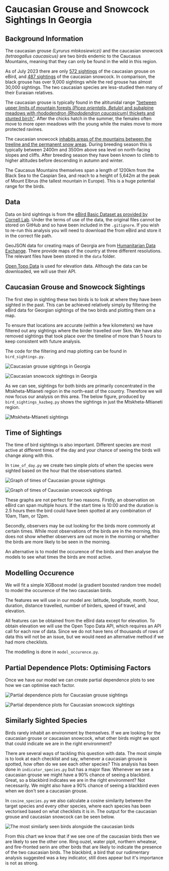 # Caucasian Grouse and Snowcock Sightings In Georgia

## Background Information

The caucasian grouse _(Lyrurus mlokosiewiczi)_ and the caucasian snowcock _(tetraogallus caucasicus)_ are two birds endemic to the Caucasus Mountains, meaning that they can only be found in the wild in this region.

As of July 2023 there are only [572 sightings](https://ebird.org/species/caugro1) of the caucasian grouse on eBird, and [487 sightings](https://ebird.org/species/causno1/) of the caucasian snowcock. In comparison, the black grouse has over 9,000 sightings while the red grouse has almost 30,000 sightings. The two caucasian species are less-studied then many of their Eurasian relatives.

The caucasian grouse is typically found in the altitunidal range ["between upper limits of mountain forests _(Picea orientalis, Betula)_ and subalpine meadows with rhododendron _(Rhododendron caucasicum)_ thickets and stunted birch"](https://doi.org/10.2173/bow.caugro1.01.1). After the chicks hatch in the summer, the females often move to more open meadows with the young while the males move to more protected ravines.

The caucasian snowcock [inhabits areas of the mountains between the treeline and the permanent snow areas](https://birdsoftheworld.org/bow/species/causno1/cur/habitat). During breeding season this is typically between 2400m and 3500m above sea level on north-facing slopes and cliffs. After breeding season they have been known to climb to higher altitudes before descending in autumn and winter.

The Caucasus Mountains themselves span a length of 1200km from the Black Sea to the Caspian Sea, and reach to a height of 5,642m at the peak of Mount Elbrus (the tallest mountain in Europe). This is a huge potential range for the birds.

## Data

Data on bird sightings is from the [eBird Basic Dataset as provided by Cornell Lab](https://science.ebird.org/en/use-ebird-data/download-ebird-data-products). Under the terms of use of the data, the original files cannot be stored on GitHub and so have been included in the `.gitignore`. If you wish to re-run this analysis you will need to download the from eBird and store it in the correct file path.

GeoJSON data for creating maps of Georgia are from [Humanitarian Data Exchange](https://data.humdata.org/dataset/geoboundaries-admin-boundaries-for-georgia). There provide maps of the country at three different resolutions. The relevant files have been stored in the `data` folder.

[Open Topo Data](https://www.opentopodata.org/) is used for elevation data. Although the data can be downloaded, we will use their API.

## Caucasian Grouse and Snowcock Sightings

The first step in sighting these two birds is to look at where they have been sighted in the past. This can be achieved relatively simply by filtering the eBird data for Georgian sightings of the two birds and plotting them on a map.

To ensure that locations are accurate (within a few kilometers) we have filtered out any sightings where the birder travelled over 5km. We have also removed sightings that took place over the timeline of more than 5 hours to keep consistent with future analysis.

The code for the filtering and map plotting can be found in `bird_sightings.py`.

![Caucasian grouse sightings in Georgia](./fig/lyrurus_mlokosiewiczi_sightings.png)

![Caucasian snowcock sightings in Georgia](./fig/tetraogallus_caucasicus_sightings.png)

As we can see, sightings for both birds are primarily concentrated in the Mtskheta-Mtianeti region in the north-east of the country. Therefore we will now focus our analysis on this area. The below figure, produced by `bird_sightings_kazbeg.py` shows the sightings in just the Mtskheta-Mtianeti region.

![Mtskheta-Mtianeti sightings](./fig/regional_sightings.png)

## Time of Sightings

The time of bird sightings is also important. Different species are most active at different times of the day and your chance of seeing the birds will change along with this.

In `time_of_day.py` we create two simple plots of when the species were sighted based on the hour that the observations started.

![Graph of times of Caucasian grouse sightings](./fig/lyrurus_mlokosiewiczi_time_simple.png)

![Graph of times of Caucasian snowcock sightings](./fig/tetraogallus_caucasicus_time_simple.png)

These graphs are not perfect for two reasons. Firstly, an observation on eBird can span multiple hours. If the start time is 10:00 and the duration is 2.5 hours then the bird could have been spotted at any combination of 10am, 11am, or 12pm.

Secondly, observers may be out looking for the birds more commonly at certain times. While most observations of the birds are in the morning, this does not show whether observers are out more in the morning or whether the birds are more likely to be seen in the morning.

An alternative is to model the occurence of the birds and then analyse the models to see what times the birds are most active.

## Modelling Occurence

We will fit a simple XGBoost model (a gradient boosted random tree model) to model the occurence of the two caucasian birds.

The features we will use in our model are: latitude, longitude, month, hour, duration, distance travelled, number of birders, speed of travel, and elevation.

All features can be obtained from the eBird data except for elevation. To obtain elevation we will use the Open Topo Data API, which requires an API call for each row of data. Since we do not have tens of thousands of rows of data this will not be an issue, but we would need an alternative method if we had more checklists.

The modelling is done in `model_occurence.py`.

## Partial Dependence Plots: Optimising Factors

Once we have our model we can create partial dependence plots to see how we can optimise each factor.

![Partial dependence plots for Caucasian grouse sightings](./fig/lyrurus_mlokosiewiczi_partial_dependence_all.png)

![Partial dependence plots for Caucasian snowcock sightings](./fig/tetraogallus_caucasicus_partial_dependence_all.png)

## Similarly Sighted Species

Birds rarely inhabit an environment by themselves. If we are looking for the caucasian grouse or caucasian snowcock, what other birds might we spot that could indicate we are in the right environment?

There are several ways of tackling this question with data. The most simple is to look at each checklist and say, whenever a caucasian grouse is spotted, how often do we see each other species? This analysis has been done in `indicator_species.py` but has a major flaw. Whenever we see a caucasian grouse we might have a 90% chance of seeing a blackbird. Great, so a blackbird indicates we are in the right environment? Not necessarily. We might also have a 90% chance of seeing a blackbird even when we don't see a caucasian grouse.

In `cosine_species.py` we also calculate a cosine similarity between the target species and every other species, where each species has been vectorised based on what checklists it is in. The output for the caucasian grouse and caucasian snowcock can be seen below.

![The most similarly seen birds alongside the caucasian birds](./fig/cosine_similars.png)

From this chart we know that if we see one of the caucasian birds then we are likely to see the other one. Ring ouzel, water pipit, northern wheatear, and fire-fronted serin are other birds that are likely to indicate the presence of the two caucasian birds. The blackbird, a bird that our rudimentary analysis suggested was a key indicator, still does appear but it's importance is not as strong.
